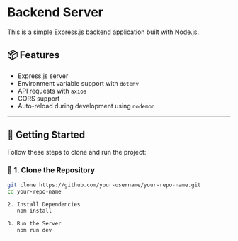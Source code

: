 # Backend Server

This is a simple Express.js backend application built with Node.js.

## 📦 Features

- Express.js server
- Environment variable support with `dotenv`
- API requests with `axios`
- CORS support
- Auto-reload during development using `nodemon`

---

## 🚀 Getting Started

Follow these steps to clone and run the project:

### 🔁 1. Clone the Repository

```bash
git clone https://github.com/your-username/your-repo-name.git
cd your-repo-name

2. Install Dependencies
   npm install

3. Run the Server
   npm run dev
